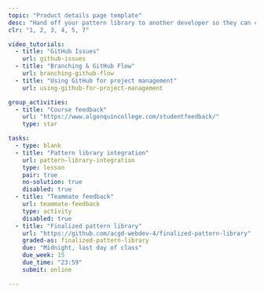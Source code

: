 ```yaml
---
topic: "Product details page template"
desc: "Hand off your pattern library to another developer so they can create the product details page."
clr: "1, 2, 3, 4, 5, 7"

video_tutorials:
  - title: "GitHub Issues"
    url: github-issues
  - title: "Branching & GitHub Flow"
    url: branching-github-flow
  - title: "Using GitHub for project management"
    url: using-github-for-project-management

group_activities:
  - title: "Course feedback"
    url: "https://www.algonquincollege.com/studentfeedback/"
    type: star

tasks:
  - type: blank
  - title: "Pattern library integration"
    url: pattern-library-integration
    type: lesson
    pair: true
    no-solution: true
    disabled: true
  - title: "Teammate feedback"
    url: teammate-feedback
    type: activity
    disabled: true
  - title: "Finalized pattern library"
    url: "https://github.com/acgd-webdev-4/finalized-pattern-library"
    graded-as: finalized-pattern-library
    due: "Midnight, last day of class"
    due_week: 15
    due_time: "23:59"
    submit: online

---
```

